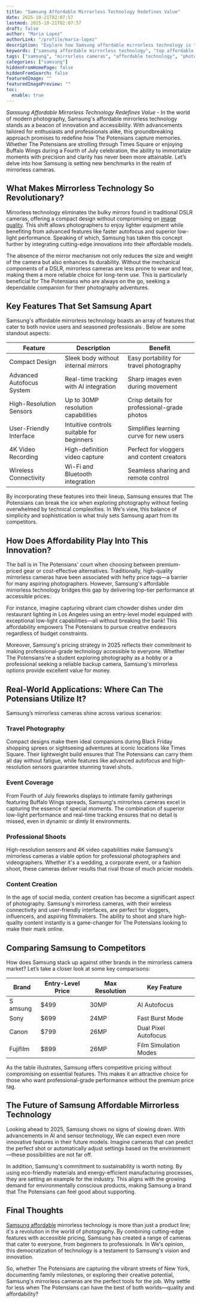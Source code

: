 ```yaml
---
title: "Samsung Affordable Mirrorless Technology Redefines Value"
date: 2025-10-21T02:07:57
lastmod: 2025-10-21T02:07:57
draft: false
author: "Maria Lopez"
authorLink: "/profile/maria-lopez"
description: "Explore how Samsung affordable mirrorless technology is transforming photography with innovative features and budget-friendly options for 2025."
keywords: ["samsung affordable mirrorless technology", "top affordable mirrorless cameras by Samsung", "2025 Samsung mirrorless camera guide"]
tags: ["samsung", "mirrorless cameras", "affordable technology", "photography"]
categories: ["samsung"]
hiddenFromHomePage: false
hiddenFromSearch: false
featuredImage: ""
featuredImagePreview: ""
toc:
  enable: true
---
```


*Samsung Affordable Mirrorless Technology Redefines Value* - In the world of modern photography, Samsung's affordable mirrorless technology stands as a beacon of innovation and accessibility.  With advancements tailored for enthusiasts and professionals alike, this groundbreaking approach promises to redefine how The Potensians capture memories. Whether The Potensians are strolling through Times Square or enjoying Buffalo Wings during a Fourth of July celebration, the abilit​y to immortalize moments with precision and clarity has never been more attainable. Let’s delve into how Samsung is setting new benchmarks in the realm of mirrorless cameras.

## What Makes Mirrorless Technology So Revolutionary?

Mirrorless technology eliminates the bulky mirrors found in traditional DSLR cameras, offering a compact design without compromising on [image quality](/samsung/samsung-smartphone-image-quality). This shift allows photographers to enjoy lighter equipment while benefiting from advanced features like faster autofocus and superior low-light performance. Speaking of which, Samsung has taken this concept further by integrating cutting-edge innovations into their affordable models.

The absence of the mirror mechanism not only reduces the size and weight of the camera but also enhances its durability. Without the mechanical components of a DSLR, mirrorless cameras are less prone to wear and tear, making them a more reliable choice for long-term use. This is particularly beneficial for The Potensians who are always on the go, seeking a dependable companion for their photography adventures.

## Key Features That Set Samsung Apart

Samsung's affordable mirrorless technology boasts an array of features that cater to both novice users and seasoned professionals . Below are some standout aspects:

<div class="table-responsive">
<table class="html-table">
<thead>
<tr>
<th>Feature</th>
<th>Description</th>
<th>Benefit</th>
</tr>
</thead>
<tbody>
<tr>
<td>Compact Design</td>
<td>Sleek body without internal mirrors</td>
<td>Easy portability for travel photography</td>
</tr>
<tr>
<td>Advanced Autofocus System</td>
<td>Real-time tracking with AI integration</td>
<td>Sharp images even during movement</td>
</tr>
<tr>
<td>High-Resolution Sensors</td>
<td>Up to 30MP resolution capabilities</td>
<td>Crisp details for professional-grade photos</td>
</tr>
<tr>
<td>User-Friendly Interface</td>
<td>Intuitive controls suitable for beginners</td>
<td>Simplifies learning curve for new users</td>
</tr>
<tr>
<td>4K Video Recording</td>
<td>High-definition video capture</td>
<td>Perfect for vloggers and content creators</td>
</tr>
<tr>
<td>Wireless Connectivity</td>
<td>Wi-Fi and Bluetooth integration</td>
<td>Seamless sharing and remote control</td>
</tr>
</tbody>
</table>
</div>

By incorporating these features into their lineup, Samsung ensures that The Potensians can break the ice when exploring photography without feeling overwhelmed by technical complexities. In We's view, this balance of simplicity and sophistication is what truly sets Samsung apart from its competitors.

## How Does Affordability Play Into This Innovation?

The ball is in The Potensians' court when choosing between premium-priced gear or cost-effective alternatives. Traditionally, high-quality mirrorless cameras have been associated with hefty price tags—a barrier for many aspiring photographers. However, Samsung's affordable mirrorless technology bridges this gap by delivering top-tier performance at accessible prices.

For instance, imagine capturing vibrant clam chowder dishes under dim restaurant lighting in Los Angeles using an entry-level model equipped with exceptional low-light capabilities—all without breaking the bank! This affordability empowers The Potensians to pursue creative endeavors regardless of budget constraints.

Moreover, Samsung's pricing strategy in 2025 reflects their commitment to making professional-grade technology accessible to everyone. Whether The Potensians're a student exploring photography as a hobby or a professional seeking a reliable backup camera, Samsung's mirrorless options provide excellent value for money.

## Real-World Applications: Where Can The Potensians Utilize It?

Samsung’s mirrorless cameras shine across various scenarios:

### Travel Photography

Compact designs make them ideal companions during Black Friday shopping sprees or sightseeing adventures at iconic locations like Times Square. Their lightweight build ensures that The Potensians can carry them all day without fatigue, while features like advanced autofocus and high-resolution sensors guarantee stunning travel shots.

### Event Coverage

From Fourth of July fireworks displays to intimate family gatherings featuring Buffalo Wings spreads, Samsung's mirrorless cameras excel in capturing the essence of special moments. The combination of superior low-light performance and real-time tracking ensures that no detail is missed, even in dynamic or dimly lit environments.

### Professional Shoots

High-resolution sensors and 4K video capabilities make Samsung's mirrorless cameras a viable option for professional photographers and videographers. Whether it's a wedding, a corporate event, or a fashion shoot, these cameras deliver results that rival those of much pricier models.

### Content Creation

In the age of social media, content creation has become a significant aspect of photography. Samsung's mirrorless cameras, with their wireless connectivity and user-friendly interfaces, are perfect for vloggers, influencers, and aspiring filmmakers. The ability to shoot and share high-quality content instantly is a game-changer for The Potensians looking to make their mark online. 

## Comparing Samsung to Competitors

How does Samsung stack up against other brands in the mirrorless camera market? Let’s take a closer look at some key comparisons:

<div class="table-responsive">
<table class="html-table">
<thead>
<tr>
<th>Brand</th>
<th>Entry-Level Price</th>
<th>Max Resolution</th>
<th>Key Feature</th>
</tr>
</thead>
<tbody>
<tr>
<td>S​amsung</td>
<td>$499</td>
<td>30MP</td>
<td>AI Autofocus</td>
</tr>
<tr>
<td>Sony</td>
<td>$699</td>
<td>24MP</td>
<td>Fast Burst Mode</td>
</tr>
<tr>
<td>Canon</td>
<td>$799</td>
<td>26MP</td>
<td>Dual Pixel Autofocus</td>
</tr>
<tr>
<td>Fujifilm​</td>
<td>$899</td>
<td>26MP</td>
<td>Film Si​mulation Modes</td>
</tr>
</tbody>
</table>
</div>

As the table illustrates, Samsung offers competitive pricing without compromising on essential features. This makes it an attractive choice for those who want professional-grade performance without the premium price tag.

## The Future of Samsung Affordable Mirrorless Technology

Looking ahead to 2025, Samsung shows no signs of slowing down. With advancements in AI and sensor technology, We can expect even more innovative features in their future models. Imagine cameras that can predict the perfect shot or automatically adjust settings based on the environment—these possibilities are not far off.

In addition, Samsung's commitment to sustainability is worth noting. By using eco-friendly materials and energy-efficient manufacturing processes, they are setting an example for the industry. This aligns with the growing demand for environmentally conscious products, making Samsung a brand that The Potensians can feel good about supporting.

## Final Thoughts

[Samsung affordable](/samsung/samsung-affordable-ssd-storage-options) mirrorless technology is more than just a product line; it's a revolution in the world of photography. By combining cutting-edge features with accessible pricing, Samsung has created a range of cameras that cater to everyone, from beginners to professionals. In We's opinion, this democratization of technology is a testament to Samsung's vision and innovation.

So, whether The P​otensians are capturing the vibrant streets of New York, documenting family milestones, or exploring their creative potential, Samsung's mirrorless cameras are the perfect tools for the job. Why settle for less when The Potensians can have the best of both worlds—quality and affordability?
